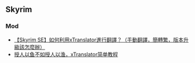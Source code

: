 ## Skyrim

### Mod

- [【Skyrim SE】如何利用xTranslator進行翻譯？（手動翻譯，簡轉繁，版本升級該怎麼辦）](https://nokgaming.blogspot.com/2018/12/skyrim-se-xtranslator.html)
- [授人以鱼不如授人以渔，xTranslator简单教程](https://www.bilibili.com/read/cv7148056?from=search)